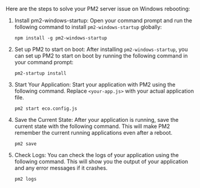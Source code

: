 Here are the steps to solve your PM2 server issue on Windows rebooting:

1. Install pm2-windows-startup: Open your command prompt and run the following command to install `pm2-windows-startup` globally:
    ```shell
    npm install -g pm2-windows-startup
    ```

2. Set up PM2 to start on boot: After installing `pm2-windows-startup`, you can set up PM2 to start on boot by running the following command in your command prompt:
    ```shell
    pm2-startup install
    ```

3. Start Your Application: Start your application with PM2 using the following command. Replace `<your-app.js>` with your actual application file.
    ```shell
    pm2 start eco.config.js
    ```

4. Save the Current State: After your application is running, save the current state with the following command. This will make PM2 remember the current running applications even after a reboot.
    ```shell
    pm2 save
    ```

5. Check Logs: You can check the logs of your application using the following command. This will show you the output of your application and any error messages if it crashes.
    ```shell
    pm2 logs
    ```

